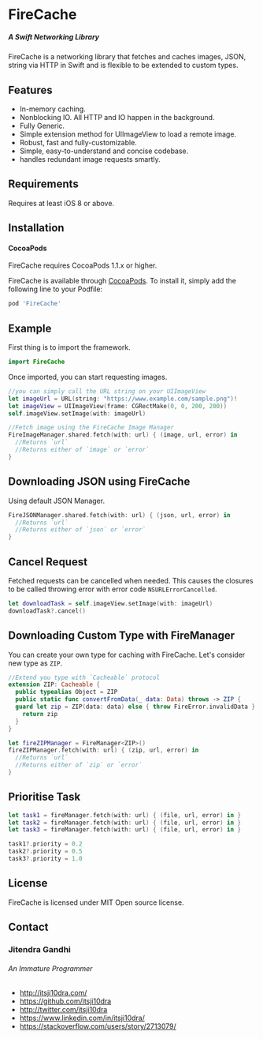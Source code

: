 # FireCache
##### A Swift Networking Library

FireCache is a networking library that fetches and caches images, JSON, string via HTTP in Swift and is flexible to be extended to custom types.

## Features

- In-memory caching.
- Nonblocking IO. All HTTP and IO happen in the background.
- Fully Generic.
- Simple extension method for UIImageView to load a remote image.
- Robust, fast and fully-customizable.
- Simple, easy-to-understand and concise codebase.
- handles redundant image requests smartly.

## Requirements

Requires at least iOS 8 or above.

## Installation

#### CocoaPods

FireCache requires CocoaPods 1.1.x or higher.

FireCache is available through [CocoaPods](http://cocoapods.org). To install it, simply add the following line to your Podfile:

```ruby
pod 'FireCache'
```

## Example

First thing is to import the framework.

```swift
import FireCache
```

Once imported, you can start requesting images.

```swift
//you can simply call the URL string on your UIImageView
let imageUrl = URL(string: "https://www.example.com/sample.png")!
let imageView = UIImageView(frame: CGRectMake(0, 0, 200, 200))
self.imageView.setImage(with: imageUrl)

//Fetch image using the FireCache Image Manager
FireImageManager.shared.fetch(with: url) { (image, url, error) in
  //Returns `url`
  //Returns either of `image` or `error`
}
```

## Downloading JSON using FireCache
Using default JSON Manager.
```swift
FireJSONManager.shared.fetch(with: url) { (json, url, error) in
  //Returns `url`
  //Returns either of `json` or `error`
}
```

## Cancel Request
Fetched requests can be cancelled when needed. This causes the closures to be called throwing error with error code `NSURLErrorCancelled`.
```swift
let downloadTask = self.imageView.setImage(with: imageUrl)
downloadTask?.cancel()
```

## Downloading Custom Type with FireManager 
You can create your own type for caching with FireCache. Let's consider new type as `ZIP`.
```swift
//Extend you type with `Cacheable` protocol
extension ZIP: Cacheable {
  public typealias Object = ZIP
  public static func convertFromData(_ data: Data) throws -> ZIP {
  guard let zip = ZIP(data: data) else { throw FireError.invalidData }
    return zip
  }
}

let fireZIPManager = FireManager<ZIP>()
fireZIPManager.fetch(with: url) { (zip, url, error) in
  //Returns `url`
  //Returns either of `zip` or `error`
}
```

## Prioritise Task
```swift
let task1 = fireManager.fetch(with: url) { (file, url, error) in }
let task2 = fireManager.fetch(with: url) { (file, url, error) in }
let task3 = fireManager.fetch(with: url) { (file, url, error) in }

task1?.priority = 0.2
task2?.priority = 0.5
task3?.priority = 1.0
```

## License

FireCache is licensed under MIT Open source license.

## Contact

### Jitendra Gandhi
###### An Immature Programmer
* http://itsji10dra.com/
* https://github.com/itsji10dra
* http://twitter.com/itsji10dra
* https://www.linkedin.com/in/itsji10dra/
* https://stackoverflow.com/users/story/2713079/

